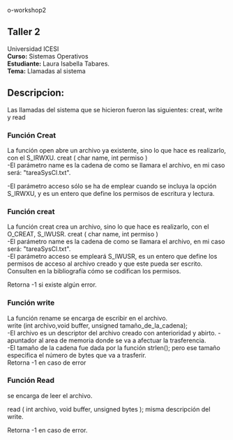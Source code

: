 o-workshop2
## Taller 2
Universidad ICESI  
**Curso:** Sistemas Operativos  
**Estudiante:** Laura Isabella Tabares.  
**Tema:** Llamadas al sistema  

## Descripcion:  
Las llamadas del sistema que se hicieron fueron las siguientes: creat, write y read  

### **Función Creat**  
La función open abre un archivo ya existente, sino lo que hace es realizarlo, con el S_IRWXU.
creat ( char name, int permiso )  
-El parámetro name es la cadena de como se llamara el archivo, en mi caso será: "tareaSysCl.txt".  
  
-El parámetro acceso sólo se ha de emplear cuando se incluya la opción S_IRWXU, y es un entero que define los permisos de escritura y lectura.  

### **Función creat**  
La función creat crea un archivo, sino lo que hace es realizarlo, con el O_CREAT, S_IWUSR.
creat ( char name, int permiso )  
-El parámetro name es la cadena de como se llamara el archivo, en mi caso será: "tareaSysCl.txt".  
-El parámetro acceso se empleará S_IWUSR,  es un entero que define los permisos de acceso al archivo creado y que este pueda ser escrito. Consulten en la bibliografía cómo se codifican los permisos.  
  
Retorna -1 si existe algún error.
  
### **Función write**  
La función rename se encarga de escribir en el archivo.  
write (int archivo,void buffer, unsigned tamaño_de_la_cadena);  
-El archivo es un descriptor del archivo creado con anterioridad y abirto.
-apuntador al area de memoria donde se va a afectuar la trasferencia.  
-El tamaño de la cadena fue dada por la función strlen(); pero ese tamaño especifica el número de bytes que va a trasferir.  
Retorna -1 en caso de error  

### **Función Read**

se encarga de leer el archivo.

read ( int archivo, void buffer, unsigned bytes );
misma descripción del write.
  
Retorna -1 en caso de error.  
